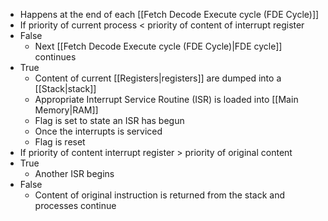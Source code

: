 - Happens at the end of each [[Fetch Decode Execute cycle (FDE Cycle)]]
- If priority of current process < priority of content of interrupt register
- False
	- Next [[Fetch Decode Execute cycle (FDE Cycle)|FDE cycle]] continues
- True
	- Content of current [[Registers|registers]] are dumped into a [[Stack|stack]]
	- Appropriate Interrupt Service Routine (ISR) is loaded into [[Main Memory|RAM]]
	- Flag is set to state an ISR has begun
	- Once the interrupts is serviced
	- Flag is reset 
- If priority of content interrupt register > priority of original content
- True
	- Another ISR begins
- False
	- Content of original instruction is returned from the stack and processes continue